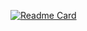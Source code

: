 [![Readme Card](https://github-readme-stats.vercel.app/api/pin/?username=banjjoknim&repo=github-readme-stats)](https://github.com/anuraghazra/github-readme-stats)
